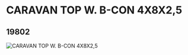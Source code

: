 # CARAVAN TOP W. B-CON 4X8X2,5
## 19802
![CARAVAN TOP W. B-CON 4X8X2,5](https://lc-www-live-s.legocdn.com/media/bricks/5/2/6106619.jpg)